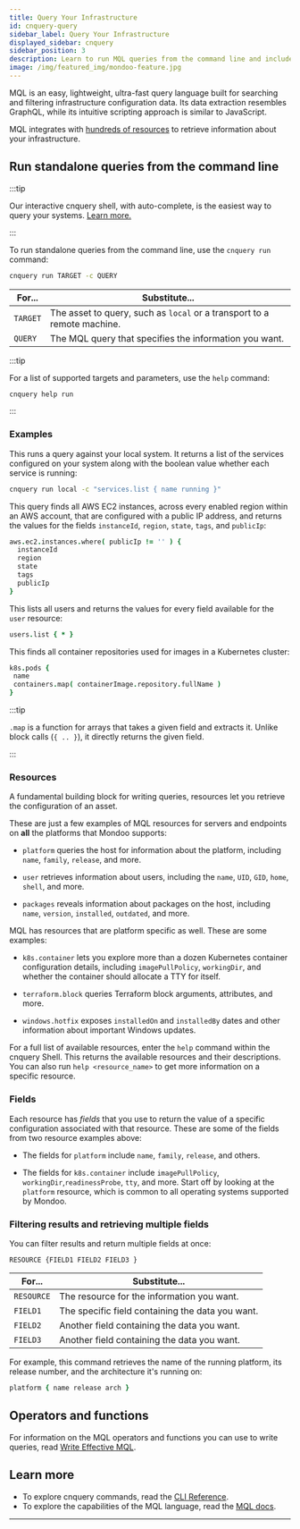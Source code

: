 ```yaml
---
title: Query Your Infrastructure
id: cnquery-query
sidebar_label: Query Your Infrastructure
displayed_sidebar: cnquery
sidebar_position: 3
description: Learn to run MQL queries from the command line and include MQL queries in automation.
image: /img/featured_img/mondoo-feature.jpg
---
```


MQL is an easy, lightweight, ultra-fast query language built for searching and filtering infrastructure configuration data. Its data extraction resembles GraphQL, while its intuitive scripting approach is similar to JavaScript.

MQL integrates with [hundreds of resources](/mql/resources) to retrieve information about your infrastructure.

## Run standalone queries from the command line

:::tip

Our interactive cnquery shell, with auto-complete, is the easiest way to query your systems. [Learn more.](/cnquery/#run-queries-in-the-cnquery-shell)

:::

To run standalone queries from the command line, use the `cnquery run` command:

```bash
cnquery run TARGET -c QUERY
```

| For...   | Substitute...                                                           |
| -------- | ----------------------------------------------------------------------- |
| `TARGET` | The asset to query, such as `local` or a transport to a remote machine. |
| `QUERY`  | The MQL query that specifies the information you want.                  |

:::tip

For a list of supported targets and parameters, use the `help` command:

```bash
cnquery help run
```

:::

### Examples

This runs a query against your local system. It returns a list of the services configured on your system along with the boolean value whether each service is running:

```bash
cnquery run local -c "services.list { name running }"
```

This query finds all AWS EC2 instances, across every enabled region within an AWS account, that are configured with a public IP address, and returns the values for the fields `instanceId`, `region`, `state`, `tags`, and `publicIp`:

```coffee
aws.ec2.instances.where( publicIp != '' ) {
  instanceId
  region
  state
  tags
  publicIp
}
```

This lists all users and returns the values for every field available for the `user` resource:

```coffee
users.list { * }
```

This finds all container repositories used for images in a Kubernetes cluster:

```coffee
k8s.pods {
 name
 containers.map( containerImage.repository.fullName )
}
```

:::tip

`.map` is a function for arrays that takes a given field and extracts it. Unlike block calls (`{ .. }`), it directly returns the given field.

:::

### Resources

A fundamental building block for writing queries, resources let you retrieve the configuration of an asset.

These are just a few examples of MQL resources for servers and endpoints on **all** the platforms that Mondoo supports:

- `platform` queries the host for information about the platform, including `name`, `family`, `release`, and more.

- `user` retrieves information about users, including the `name`, `UID`, `GID`, `home`, `shell`, and more.

- `packages` reveals information about packages on the host, including `name`, `version`, `installed`, `outdated`, and more.

MQL has resources that are platform specific as well. These are some examples:

- `k8s.container` lets you explore more than a dozen Kubernetes container configuration details, including `imagePullPolicy`, `workingDir`, and whether the container should allocate a TTY for itself.

- `terraform.block` queries Terraform block arguments, attributes, and more.

- `windows.hotfix` exposes `installedOn` and `installedBy` dates and other information about important Windows updates.

For a full list of available resources, enter the `help` command within the cnquery Shell. This returns the available resources and their descriptions. You can also run `help <resource_name>` to get more information on a specific resource.

### Fields

Each resource has _fields_ that you use to return the value of a specific configuration associated with that resource. These are some of the fields from two resource examples above:

- The fields for `platform` include `name`, `family`, `release`, and others.

- The fields for `k8s.container` include `imagePullPolicy`, `workingDir`,`readinessProbe`, `tty`, and more. Start off by looking at the `platform` resource, which is common to all operating systems supported by Mondoo.

### Filtering results and retrieving multiple fields

You can filter results and return multiple fields at once:

```
RESOURCE {FIELD1 FIELD2 FIELD3 }
```

| For...     | Substitute...                                    |
| ---------- | ------------------------------------------------ |
| `RESOURCE` | The resource for the information you want.       |
| `FIELD1`   | The specific field containing the data you want. |
| `FIELD2`   | Another field containing the data you want.      |
| `FIELD3`   | Another field containing the data you want.      |

For example, this command retrieves the name of the running platform, its release number, and the architecture it's running on:

```coffee
platform { name release arch }
```

## Operators and functions

For information on the MQL operators and functions you can use to write queries, read [Write Effective MQL](/mql/mql.write/).

## Learn more

- To explore cnquery commands, read the [CLI Reference](/cnquery/cli/cnquery).
- To explore the capabilities of the MQL language, read the [MQL docs](/mql/resources).

---
